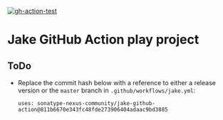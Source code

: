 <!--![gh-action-test](https://github.com/bhamail/jake-gh-action-test/workflows/Go/badge.svg)-->
<a href="https://github.com/bhamail/jake-gh-action-test/actions?query=workflow%3AGo"><img src="https://github.com/bhamail/jake-gh-action-test/workflows/Go/badge.svg" alt="gh-action-test"></img></a>

Jake GitHub Action play project
===========================

ToDo
----
* Replace the commit hash below with a reference to either a release version or the `master` branch
in `.github/workflows/jake.yml`:

    ```
    uses: sonatype-nexus-community/jake-github-action@811b6670e343fc48fde273906404adaac9bd3885
    ```
